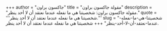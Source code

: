 +++
author = "جاكسون براون"
title = "مقولة جاكسون براون"
description = "مقولة جاكسون براون: شخصيتنا هي ما نفعله عندما نعتقد أن لا أحد ينظر."
quote = '''شخصيتنا هي ما نفعله عندما نعتقد أن لا أحد ينظر.'''
slug = "شخصيتنا-هي-ما-نفعله-عندما-نعتقد-أن-لا-أحد-ينظر"
+++
شخصيتنا هي ما نفعله عندما نعتقد أن لا أحد ينظر.
